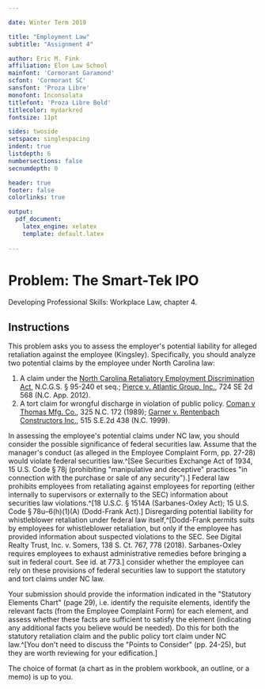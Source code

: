 ```yaml
---

date: Winter Term 2019

title: "Employment Law"
subtitle: "Assignment 4"

author: Eric M. Fink
affiliation: Elon Law School 
mainfont: 'Cormorant Garamond'
scfont: 'Cormorant SC'
sansfont: 'Proza Libre'
monofont: Inconsolata
titlefont: 'Proza Libre Bold'
titlecolor: mydarkred
fontsize: 11pt

sides: twoside
setspace: singlespacing
indent: true
listdepth: 6
numbersections: false 
secnumdepth: 0

header: true
footer: false
colorlinks: true

output: 
  pdf_document:
    latex_engine: xelatex
    template: default.latex
    
---
```


# Problem: The Smart-Tek IPO 

Developing Professional Skills: Workplace Law, chapter 4. 

## Instructions 

This problem asks you to assess the employer's potential liability for alleged retaliation against the employee (Kingsley). Specifically, you should analyze two potential claims by the employee under North Carolina law: 

1. A claim under the [North Carolina Retaliatory Employment Discrimination Act](https://www.ncleg.net/EnactedLegislation/Statutes/HTML/ByArticle/Chapter_95/Article_21.html), N.C.G.S. § 95-240 et seq.; [Pierce v. Atlantic Group, Inc.](https://scholar.google.com/scholar_case?case=8930635875915288005), 724 SE 2d 568 (N.C. App. 2012).
2. A tort claim for wrongful discharge in violation of public policy. [Coman v Thomas Mfg. Co.](https://scholar.google.com/scholar_case?case=4152940208258731929), 325 N.C. 172 (1989); [Garner v. Rentenbach Constructors Inc.](https://scholar.google.com/scholar_case?case=2014460600734710241), 515 S.E.2d 438 (N.C. 1999).

In assessing the employee's potential claims under NC law, you should consider the possible significance of federal securities law. Assume that the manager's conduct (as alleged in the Employee Complaint Form, pp. 27-28) would violate federal securities law.^[See Securities Exchange Act of 1934, 15 U.S. Code § 78j (prohibiting "manipulative and deceptive" practices "in connection with the purchase or sale of any security").] Federal law prohibits employees from retaliating against employees for reporting (either internally to supervisors or externally to the SEC) information about securities law violations.^[18 U.S.C. § 1514A (Sarbanes-Oxley Act); 15 U.S. Code § 78u–6(h)(1)(A) (Dodd-Frank Act).] Disregarding potential liability for whistleblower retaliation under federal law itself,^[Dodd-Frank permits suits by employees for whistleblower retaliation, but only if the employee has provided information about suspected violations to the SEC. See Digital Realty Trust, Inc. v. Somers, 138 S. Ct. 767, 778 (2018). Sarbanes-Oxley requires employees to exhaust administrative remedies before bringing a suit in federal court. See id. at 773.] consider whether the employee can rely on these provisions of federal securities law to support the statutory and tort claims under NC law. 

Your submission should provide the information indicated in the "Statutory Elements Chart" (page 29), i.e. identify the requisite elements, identify the relevant facts (from the Employee Complaint Form) for each element, and assess whether these facts are sufficient to satisfy the element (indicating any additional facts you believe would be needed). Do this for both the statutory retaliation claim and the public policy tort claim under NC law.^[You don't need to discuss the "Points to Consider" (pp. 24-25), but they are worth reviewing for your edification.]

The choice of format (a chart as in the problem workbook, an outline, or a memo) is up to you. 